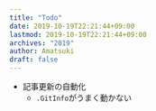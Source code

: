 ```yaml
---
title: "Todo"
date: 2019-10-19T22:21:44+09:00
lastmod: 2019-10-19T22:21:44+09:00
archives: "2019"
author: Amatsuki
draft: false
---
```

- 記事更新の自動化
    - `.GitInfo`がうまく動かない